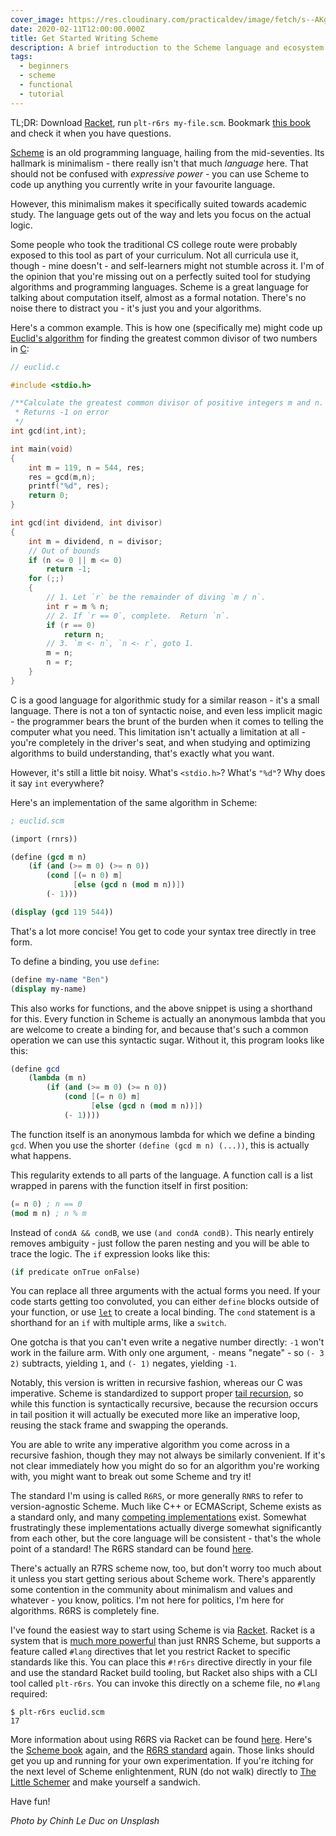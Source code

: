 ```yaml
---
cover_image: https://res.cloudinary.com/practicaldev/image/fetch/s--AKg3LOMU--/c_imagga_scale,f_auto,fl_progressive,h_420,q_auto,w_1000/https://dev-to-uploads.s3.amazonaws.com/i/ugtvxwhh7gxdh36kxlfl.jpg
date: 2020-02-11T12:00:00.000Z
title: Get Started Writing Scheme
description: A brief introduction to the Scheme language and ecosystem.
tags:
  - beginners
  - scheme
  - functional
  - tutorial
---
```


TL;DR: Download [Racket](https://racket-lang.org/), run `plt-r6rs my-file.scm`. Bookmark [this book](https://www.scheme.com/tspl4/) and check it when you have questions.

[Scheme](https://en.wikipedia.org/wiki/Scheme_%28programming_language%29) is an old programming language, hailing from the mid-seventies. Its hallmark is minimalism - there really isn't that much _language_ here. That should not be confused with _expressive power_ - you can use Scheme to code up anything you currently write in your favourite language.

However, this minimalism makes it specifically suited towards academic study. The language gets out of the way and lets you focus on the actual logic.

Some people who took the traditional CS college route were probably exposed to this tool as part of your curriculum. Not all curricula use it, though - mine doesn't - and self-learners might not stumble across it. I'm of the opinion that you're missing out on a perfectly suited tool for studying algorithms and programming languages. Scheme is a great language for talking about computation itself, almost as a formal notation. There's no noise there to distract you - it's just you and your algorithms.

Here's a common example. This is how one (specifically me) might code up [Euclid's algorithm](https://en.wikipedia.org/wiki/Euclidean_algorithm) for finding the greatest common divisor of two numbers in [C](https://en.wikipedia.org/wiki/C_%28programming_language%29):

```c
// euclid.c

#include <stdio.h>

/**Calculate the greatest common divisor of positive integers m and n.
 * Returns -1 on error
 */
int gcd(int,int);

int main(void)
{
    int m = 119, n = 544, res;
    res = gcd(m,n);
    printf("%d", res);
    return 0;
}

int gcd(int dividend, int divisor)
{
    int m = dividend, n = divisor;
    // Out of bounds
    if (n <= 0 || m <= 0)
        return -1;
    for (;;)
    {
        // 1. Let `r` be the remainder of diving `m / n`.
        int r = m % n;
        // 2. If `r == 0`, complete.  Return `n`.
        if (r == 0)
            return n;
        // 3. `m <- n`, `n <- r`, goto 1.
        m = n;
        n = r;
    }
}
```

C is a good language for algorithmic study for a similar reason - it's a small language. There is not a ton of syntactic noise, and even less implicit magic - the programmer bears the brunt of the burden when it comes to telling the computer what you need. This limitation isn't actually a limitation at all - you're completely in the driver's seat, and when studying and optimizing algorithms to build understanding, that's exactly what you want.

However, it's still a little bit noisy. What's `<stdio.h>`? What's `"%d"`? Why does it say `int` everywhere?

Here's an implementation of the same algorithm in Scheme:

```scheme
; euclid.scm

(import (rnrs))

(define (gcd m n)
    (if (and (>= m 0) (>= n 0))
        (cond [(= n 0) m]
              [else (gcd n (mod m n))])
        (- 1)))

(display (gcd 119 544))
```

That's a lot more concise! You get to code your syntax tree directly in tree form.

To define a binding, you use `define`:

```scheme
(define my-name "Ben")
(display my-name)
```

This also works for functions, and the above snippet is using a shorthand for this. Every function in Scheme is actually an anonymous lambda that you are welcome to create a binding for, and because that's such a common operation we can use this syntactic sugar. Without it, this program looks like this:

```scheme
(define gcd
    (lambda (m n)
        (if (and (>= m 0) (>= n 0))
            (cond [(= n 0) m]
                  [else (gcd n (mod m n))])
            (- 1))))
```

The function itself is an anonymous lambda for which we define a binding `gcd`. When you use the shorter `(define (gcd m n) (...))`, this is actually what happens.

This regularity extends to all parts of the language. A function call is a list wrapped in parens with the function itself in first position:

```scheme
(= n 0) ; n == 0
(mod m n) ; n % m
```

Instead of `condA && condB`, we use `(and condA condB)`. This nearly entirely removes ambiguity - just follow the paren nesting and you will be able to trace the logic. The `if` expression looks like this:

```scheme
(if predicate onTrue onFalse)
```

You can replace all three arguments with the actual forms you need. If your code starts getting too convoluted, you can either `define` blocks outside of your function, or use [`let`](https://www.scheme.com/tspl4/start.html#./start:h4) to create a local binding. The `cond` statement is a shorthand for an `if` with multiple arms, like a `switch`.

One gotcha is that you can't even write a negative number directly: `-1` won't work in the failure arm. With only one argument, `-` means "negate" - so `(- 3 2)` subtracts, yielding `1`, and `(- 1)` negates, yielding `-1`.

Notably, this version is written in recursive fashion, whereas our C was imperative. Scheme is standardized to support proper [tail recursion](https://stackoverflow.com/questions/33923/what-is-tail-recursion), so while this function is syntactically recursive, because the recursion occurs in tail position it will actually be executed more like an imperative loop, reusing the stack frame and swapping the operands.

You are able to write any imperative algorithm you come across in a recursive fashion, though they may not always be similarly convenient. If it's not clear immediately how you might do so for an algorithm you're working with, you might want to break out some Scheme and try it!

The standard I'm using is called `R6RS`, or more generally `RNRS` to refer to version-agnostic Scheme. Much like C++ or ECMAScript, Scheme exists as a standard only, and many [competing implementations](http://www.r6rs.org/implementations.html) exist. Somewhat frustratingly these implementations actually diverge somewhat significantly from each other, but the core language will be consistent - that's the whole point of a standard! The R6RS standard can be found [here](http://www.r6rs.org/).

There's actually an R7RS scheme now, too, but don't worry too much about it unless you start getting serious about Scheme work. There's apparently some contention in the community about minimalism and values and whatever - you know, politics. I'm not here for politics, I'm here for algorithms. R6RS is completely fine.

I've found the easiest way to start using Scheme is via [Racket](https://racket-lang.org/). Racket is a system that is [much more powerful](https://felleisen.org/matthias/manifesto/) than just RNRS Scheme, but supports a feature called `#lang` directives that let you restrict Racket to specific standards like this. You can place this `#!r6rs` directive directly in your file and use the standard Racket build tooling, but Racket also ships with a CLI tool called `plt-r6rs`. You can invoke this directly on a scheme file, no `#lang` required:

```
$ plt-r6rs euclid.scm
17
```

More information about using R6RS via Racket can be found [here](https://docs.racket-lang.org/r6rs/index.html). Here's the [Scheme book](https://www.scheme.com/tspl4/) again, and the [R6RS standard](http://www.r6rs.org/) again. Those links should get you up and running for your own experimentation. If you're itching for the next level of Scheme enlightenment, RUN (do not walk) directly to [The Little Schemer](https://www.ccs.neu.edu/home/matthias/BTLS/) and make yourself a sandwich.

Have fun!

_Photo by Chinh Le Duc on Unsplash_
